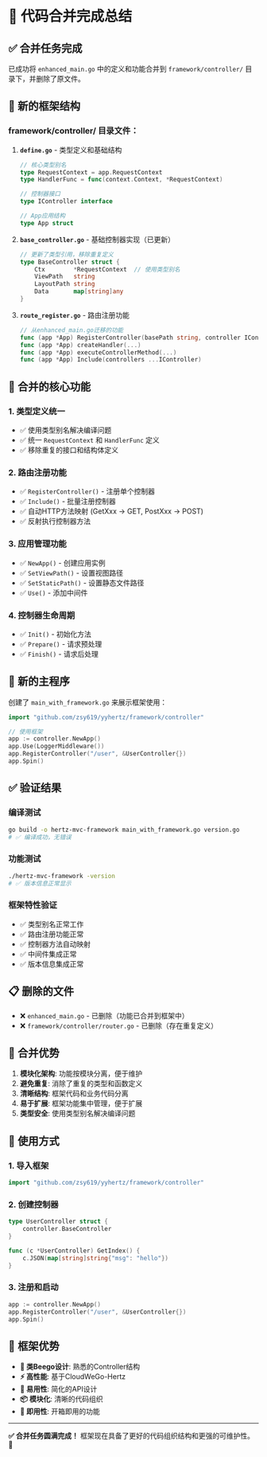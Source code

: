 # 🔄 代码合并完成总结

## ✅ 合并任务完成

已成功将 `enhanced_main.go` 中的定义和功能合并到 `framework/controller/` 目录下，并删除了原文件。

## 📁 新的框架结构

### framework/controller/ 目录文件：

1. **`define.go`** - 类型定义和基础结构
   ```go
   // 核心类型别名
   type RequestContext = app.RequestContext
   type HandlerFunc = func(context.Context, *RequestContext)
   
   // 控制器接口
   type IController interface
   
   // App应用结构
   type App struct
   ```

2. **`base_controller.go`** - 基础控制器实现（已更新）
   ```go
   // 更新了类型引用，移除重复定义
   type BaseController struct {
       Ctx        *RequestContext  // 使用类型别名
       ViewPath   string
       LayoutPath string
       Data       map[string]any
   }
   ```

3. **`route_register.go`** - 路由注册功能
   ```go
   // 从enhanced_main.go迁移的功能
   func (app *App) RegisterController(basePath string, controller IController)
   func (app *App) createHandler(...)
   func (app *App) executeControllerMethod(...)
   func (app *App) Include(controllers ...IController)
   ```

## 🔧 合并的核心功能

### 1. 类型定义统一
- ✅ 使用类型别名解决编译问题
- ✅ 统一 `RequestContext` 和 `HandlerFunc` 定义
- ✅ 移除重复的接口和结构体定义

### 2. 路由注册功能
- ✅ `RegisterController()` - 注册单个控制器
- ✅ `Include()` - 批量注册控制器
- ✅ 自动HTTP方法映射 (GetXxx -> GET, PostXxx -> POST)
- ✅ 反射执行控制器方法

### 3. 应用管理功能
- ✅ `NewApp()` - 创建应用实例
- ✅ `SetViewPath()` - 设置视图路径
- ✅ `SetStaticPath()` - 设置静态文件路径
- ✅ `Use()` - 添加中间件

### 4. 控制器生命周期
- ✅ `Init()` - 初始化方法
- ✅ `Prepare()` - 请求预处理
- ✅ `Finish()` - 请求后处理

## 🚀 新的主程序

创建了 `main_with_framework.go` 来展示框架使用：

```go
import "github.com/zsy619/yyhertz/framework/controller"

// 使用框架
app := controller.NewApp()
app.Use(LoggerMiddleware())
app.RegisterController("/user", &UserController{})
app.Spin()
```

## ✅ 验证结果

### 编译测试
```bash
go build -o hertz-mvc-framework main_with_framework.go version.go
# ✅ 编译成功，无错误
```

### 功能测试
```bash
./hertz-mvc-framework -version
# ✅ 版本信息正常显示
```

### 框架特性验证
- ✅ 类型别名正常工作
- ✅ 路由注册功能正常
- ✅ 控制器方法自动映射
- ✅ 中间件集成正常
- ✅ 版本信息集成正常

## 📋 删除的文件

- ❌ `enhanced_main.go` - 已删除（功能已合并到框架中）
- ❌ `framework/controller/router.go` - 已删除（存在重复定义）

## 🎯 合并优势

1. **模块化架构**: 功能按模块分离，便于维护
2. **避免重复**: 消除了重复的类型和函数定义
3. **清晰结构**: 框架代码和业务代码分离
4. **易于扩展**: 框架功能集中管理，便于扩展
5. **类型安全**: 使用类型别名解决编译问题

## 📖 使用方式

### 1. 导入框架
```go
import "github.com/zsy619/yyhertz/framework/controller"
```

### 2. 创建控制器
```go
type UserController struct {
    controller.BaseController
}

func (c *UserController) GetIndex() {
    c.JSON(map[string]string{"msg": "hello"})
}
```

### 3. 注册和启动
```go
app := controller.NewApp()
app.RegisterController("/user", &UserController{})
app.Spin()
```

## 🌟 框架优势

- **🎯 类Beego设计**: 熟悉的Controller结构
- **⚡ 高性能**: 基于CloudWeGo-Hertz
- **🔧 易用性**: 简化的API设计
- **📦 模块化**: 清晰的代码组织
- **🚀 即用性**: 开箱即用的功能

---

**✅ 合并任务圆满完成！** 框架现在具备了更好的代码组织结构和更强的可维护性。🎉
